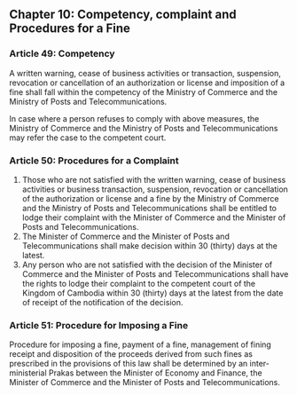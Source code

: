 ## Chapter 10: Competency, complaint and Procedures for a Fine

### Article 49: Competency

A written warning, cease of business activities or transaction, suspension, revocation or cancellation of an authorization or license and imposition of a fine shall fall within the competency of the Ministry of Commerce and the Ministry of Posts and Telecommunications.

In case where a person refuses to comply with above measures, the Ministry of Commerce and the Ministry of Posts and Telecommunications may refer the case to the competent court.

### Article 50: Procedures for a Complaint

1. Those who are not satisfied with the written warning, cease of business activities or business transaction, suspension, revocation or cancellation of the authorization or license and a fine by the Ministry of Commerce and the Ministry of Posts and Telecommunications shall be entitled to lodge their complaint with the Minister of Commerce and the Minister of Posts and Telecommunications.
2. The Minister of Commerce and the Minister of Posts and Telecommunications shall make decision within 30 (thirty) days at the latest.
3. Any person who are not satisfied with the decision of the Minister of Commerce and the Minister of Posts and Telecommunications shall have the rights to lodge their complaint to the competent court of the Kingdom of Cambodia within 30 (thirty) days at the latest from the date of receipt of the notification of the decision.

### Article 51: Procedure for Imposing a Fine

Procedure for imposing a fine, payment of a fine, management of fining receipt and disposition of the proceeds derived from such fines as prescribed in the provisions of this law shall be determined by an inter-ministerial Prakas between the Minister of Economy and Finance, the Minister of Commerce and the Minister of Posts and Telecommunications.
